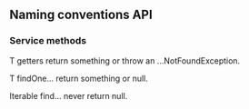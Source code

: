 


## Naming conventions API

### Service methods

T getters return something or throw an ...NotFoundException.
 
T findOne... return something or null.
 
Iterable<T> find...  never return null.
